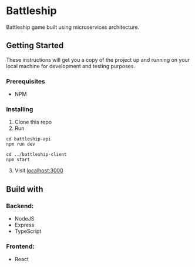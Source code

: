# Battleship

Battleship game built using microservices architecture.

## Getting Started

These instructions will get you a copy of the project up and running on your local machine for development and testing purposes.

### Prerequisites

* NPM

### Installing

1. Clone this repo
2. Run

```
cd battleship-api
npm run dev

cd ../battleship-client
npm start
```

3. Visit [localhost:3000](localhost:3000)

## Build with

### Backend:

* NodeJS
* Express
* TypeScript

### Frontend:

* React

